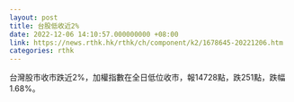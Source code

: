 ```yaml
---
layout: post
title: 台股低收近2%
date: 2022-12-06 14:10:57.000000000 +08:00
link: https://news.rthk.hk/rthk/ch/component/k2/1678645-20221206.htm
categories: rthk
---
```


台灣股市收市跌近2%，加權指數在全日低位收市，報14728點，跌251點，跌幅1.68%。
